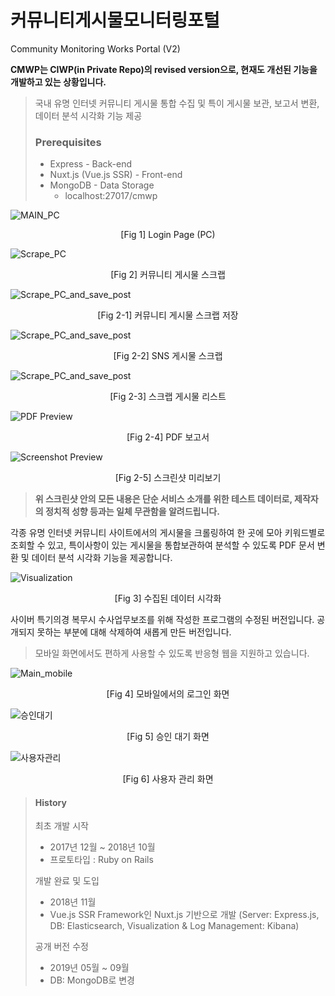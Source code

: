 # 커뮤니티게시물모니터링포털

Community Monitoring Works Portal (V2)

**CMWP는 CIWP(in Private Repo)의 revised version으로, 현재도 개선된 기능을 개발하고 있는 상황입니다.**

> 국내 유명 인터넷 커뮤니티 게시물 통합 수집 및 특이 게시물 보관, 보고서 변환, 데이터 분석 시각화 기능 제공
>
> ### Prerequisites
>
> - Express - Back-end
> - Nuxt.js (Vue.js SSR) - Front-end
> - MongoDB - Data Storage
>   - localhost:27017/cmwp

![MAIN_PC](./screenshots/main.png)

<p align="center">[Fig 1] Login Page (PC)</p>

![Scrape_PC](./screenshots/scrape_pc.png)

<p align="center">[Fig 2] 커뮤니티 게시물 스크랩</p>

![Scrape_PC_and_save_post](./screenshots/savePost.png)

<p align="center">[Fig 2-1] 커뮤니티 게시물 스크랩 저장</p>

![Scrape_PC_and_save_post](./screenshots/searchSNS.png)

<p align="center">[Fig 2-2] SNS 게시물 스크랩</p>

![Scrape_PC_and_save_post](./screenshots/list.png)

<p align="center">[Fig 2-3] 스크랩 게시물 리스트</p>

![PDF Preview](./screenshots/report.png)

<p align="center">[Fig 2-4] PDF 보고서</p>

![Screenshot Preview](./screenshots/screenshot_preview.png)

<p align="center">[Fig 2-5] 스크린샷 미리보기</p>

> **위 스크린샷 안의 모든 내용은 단순 서비스 소개를 위한 테스트 데이터로, 제작자의 정치적 성향 등과는 일체 무관함을 알려드립니다.**

각종 유명 인터넷 커뮤니티 사이트에서의 게시물을 크롤링하여 한 곳에 모아 키워드별로 조회할 수 있고, 특이사항이 있는 게시물을 통합보관하여 분석할 수 있도록 PDF 문서 변환 및 데이터 분석 시각화 기능을 제공합니다.

![Visualization](./screenshots/visualization.png)
<p align="center">[Fig 3] 수집된 데이터 시각화</p>

사이버 특기의경 복무시 수사업무보조를 위해 작성한 프로그램의 수정된 버전입니다. 공개되지 못하는 부분에 대해 삭제하여 새롭게 만든 버전입니다.

> 모바일 화면에서도 편하게 사용할 수 있도록 반응형 웹을 지원하고 있습니다.

![Main_mobile](./screenshots/mobile_main.png)

<p align="center">[Fig 4] 모바일에서의 로그인 화면</p>

![승인대기](./screenshots/waitForUsable.png)

<p align="center">[Fig 5] 승인 대기 화면</p>

![사용자관리](./screenshots/userManagement.png)

<p align="center">[Fig 6] 사용자 관리 화면</p>



> #### History
>
> 최초 개발 시작
>
> - 2017년 12월 ~ 2018년 10월
> - 프로토타입 : Ruby on Rails
>
> 개발 완료 및 도입
>
> - 2018년 11월
> - Vue.js SSR Framework인 Nuxt.js 기반으로 개발 (Server: Express.js, DB: Elasticsearch, Visualization & Log Management: Kibana)
>
> 공개 버전 수정
>
> - 2019년 05월 ~ 09월
> - DB: MongoDB로 변경
